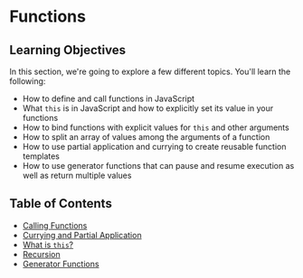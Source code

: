 # Functions

## Learning Objectives

In this section, we're going to explore a few different topics. You'll learn the following:

* How to define and call functions in JavaScript
* What `this` is in JavaScript and how to explicitly set its value in your functions
* How to bind functions with explicit values for `this` and other arguments
* How to split an array of values among the arguments of a function
* How to use partial application and currying to create reusable function templates
* How to use generator functions that can pause and resume execution as well as return multiple values

## Table of Contents

* [Calling Functions](01-calling-functions.md)
* [Currying and Partial Application](02-currying-and-partial-application.md)
* [What is `this`?](03-what-is-this.md)
* [Recursion](04-recursion.md)
* [Generator Functions](05-generators.md)
